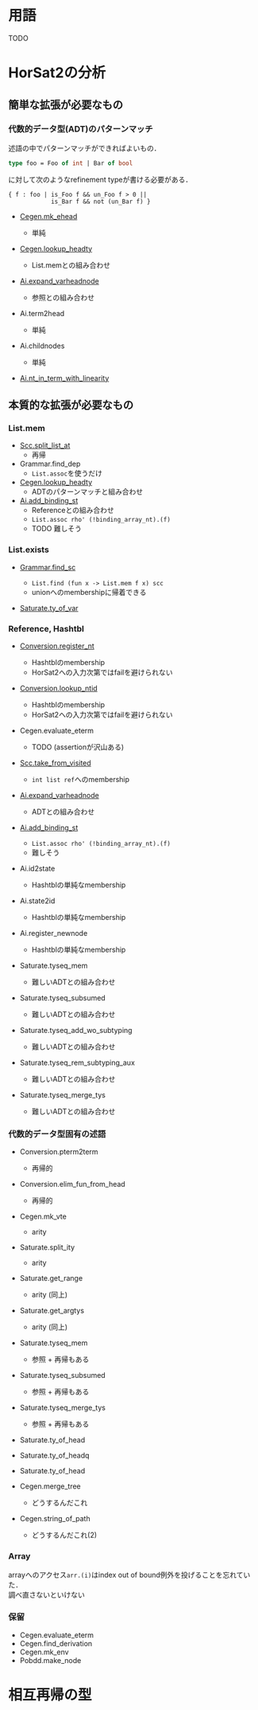 
# 用語

TODO

# HorSat2の分析

## 簡単な拡張が必要なもの

### 代数的データ型(ADT)のパターンマッチ

述語の中でパターンマッチができればよいもの．

```ocaml
type foo = Foo of int | Bar of bool
```

に対して次のようなrefinement typeが書ける必要がある．

```
{ f : foo | is_Foo f && un_Foo f > 0 ||
            is_Bar f && not (un_Bar f) }
```

+ [Cegen.mk_ehead](./ADT.md#mk_ehead)
    + 単純

+ [Cegen.lookup_headty](./List.mem.md#lookup_headty)
    + List.memとの組み合わせ

+ [Ai.expand_varheadnode](./ADT.md#expand_varheadnode)
    + 参照との組み合わせ

+ Ai.term2head
    + 単純

+ Ai.childnodes
    + 単純

+ [Ai.nt_in_term_with_linearity](./ADT.md#nt_in_term_with_linearity)

## 本質的な拡張が必要なもの

### List.mem

+ [Scc.split_list_at](./List.mem.md#split_list_at)
    + 再帰
+ Grammar.find_dep
    + `List.assoc`を使うだけ
+ [Cegen.lookup_headty](./List.mem.md#lookup_headty)
    + ADTのパターンマッチと組み合わせ
+ [Ai.add_binding_st](./List.mem.md#add_binding_st)
    + Referenceとの組み合わせ
    + `List.assoc rho' (!binding_array_nt).(f)`
    + TODO 難しそう

### List.exists

+ [Grammar.find_sc](./List.mem.md#find_sc)
    + `List.find (fun x -> List.mem f x) scc`
    + unionへのmembershipに帰着できる

+ [Saturate.ty_of_var](./List.mem.md#ty_of_var)

### Reference, Hashtbl



+ [Conversion.register_nt](./Hashtbl.md#register_nt)
    + Hashtblのmembership
    + HorSat2への入力次第ではfailを避けられない

+ [Conversion.lookup_ntid](./Hashtbl.md#lookup_ntid)
    + Hashtblのmembership
    + HorSat2への入力次第ではfailを避けられない

+ Cegen.evaluate_eterm
    + TODO (assertionが沢山ある)

+ [Scc.take_from_visited](./Reference.md#take_from_visited)
    + `int list ref`へのmembership

+ [Ai.expand_varheadnode](./ADT.md#expand_varheadnode)
    + ADTとの組み合わせ

+ [Ai.add_binding_st](./List.mem.md#add_binding_st)
    + `List.assoc rho' (!binding_array_nt).(f)`
    + 難しそう

+ Ai.id2state
    + Hashtblの単純なmembership

+ Ai.state2id
    + Hashtblの単純なmembership

+ Ai.register_newnode
    + Hashtblの単純なmembership

+ Saturate.tyseq_mem
    + 難しいADTとの組み合わせ
+ Saturate.tyseq_subsumed
    + 難しいADTとの組み合わせ
+ Saturate.tyseq_add_wo_subtyping
    + 難しいADTとの組み合わせ
+ Saturate.tyseq_rem_subtyping_aux
    + 難しいADTとの組み合わせ
+ Saturate.tyseq_merge_tys
    + 難しいADTとの組み合わせ


### 代数的データ型固有の述語

+ Conversion.pterm2term
    + 再帰的

+ Conversion.elim_fun_from_head
    + 再帰的

+ Cegen.mk_vte
    + arity

+ Saturate.split_ity
    + arity

+ Saturate.get_range
    + arity (同上)

+ Saturate.get_argtys
    + arity (同上)

+ Saturate.tyseq_mem
    + 参照 + 再帰もある

+ Saturate.tyseq_subsumed
    + 参照 + 再帰もある

+ Saturate.tyseq_merge_tys
    + 参照 + 再帰もある

+ Saturate.ty_of_head

+ Saturate.ty_of_headq

+ Saturate.ty_of_head

+ Cegen.merge_tree
    + どうするんだこれ
+ Cegen.string_of_path
    + どうするんだこれ(2)


### Array

arrayへのアクセス`arr.(i)`はindex out of bound例外を投げることを忘れていた．  
調べ直さないといけない

### 保留

+ Cegen.evaluate_eterm
+ Cegen.find_derivation
+ Cegen.mk_env
+ Pobdd.make_node

# 相互再帰の型



